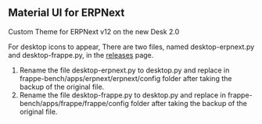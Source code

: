 ## Material UI for ERPNext

Custom Theme for ERPNext v12 on the new Desk 2.0

For desktop icons to appear,
There are two files, named desktop-erpnext.py and desktop-frappe.py, in the <a href="https://github.com/fr3on/75bit-theme/releases"> releases</a> page. 
1. Rename the file desktop-erpnext.py to desktop.py and replace in frappe-bench/apps/erpnext/erpnext/config folder after taking the backup of the original file.
2. Rename the file desktop-frappe.py to desktop.py and replace in frappe-bench/apps/frappe/frappe/config folder after taking the backup of the original file.
